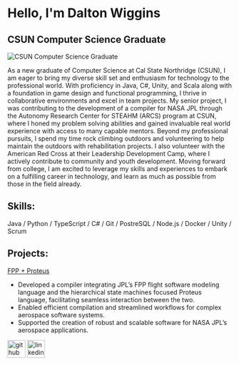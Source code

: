 # Hello, I'm Dalton Wiggins
## CSUN Computer Science Graduate
![CSUN Computer Science Graduate](https://miro.medium.com/v2/resize:fit:3200/0*MPoz9YzJq7jMdbfh)

As a new graduate of Computer Science at Cal State Northridge (CSUN), I am eager to bring my diverse skill set and enthusiasm for technology to the professional world. With proficiency in Java, C#, Unity, and Scala along with a foundation in game design and functional programming, I thrive in collaborative environments and excel in team projects. My senior project, I was contributing to the development of a compiler for NASA JPL through the Autonomy Research Center for STEAHM (ARCS) program at CSUN, where I honed my problem solving abilities and gained invaluable real world experience with access to many capable mentors. Beyond my professional pursuits, I spend my time rock climbing outdoors and volunteering to help maintain the outdoors with rehabilitation projects. I also volunteer with the American Red Cross at their Leadership Development Camp, where I actively contribute to community and youth development. Moving forward from college, I am excited to leverage my skills and experiences to embark on a fulfilling career in technology, and learn as much as possible from those in the field already.

## Skills:
Java / Python / TypeScript / C# / Git / PostreSQL / Node.js / Docker / Unity / Scrum

## Projects:
[FPP + Proteus](https://github.com/AlbertoSantana0/ProteusFPP)

- Developed a compiler integrating JPL’s FPP flight software modeling language and the hierarchical 
      state machines focused Proteus language, facilitating seamless interaction between the two.
- Enabled efficient compilation and streamlined workflows for complex aerospace software systems.
- Supported the creation of robust and scalable software for NASA JPL’s aerospace applications.

[<img src='https://cdn.jsdelivr.net/npm/simple-icons@3.0.1/icons/github.svg' alt='github' height='40'>](https://github.com/dtwiggs)  [<img src='https://cdn.jsdelivr.net/npm/simple-icons@3.0.1/icons/linkedin.svg' alt='linkedin' height='40'>](https://www.linkedin.com/in/dalton-wiggins-70b070159/)  

